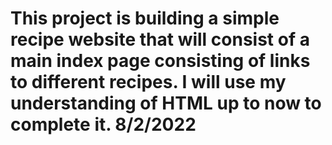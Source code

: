 # This project is building a simple recipe website that will consist of a main index page consisting of links to different recipes. I will use my understanding of HTML up to now to complete it. 8/2/2022
